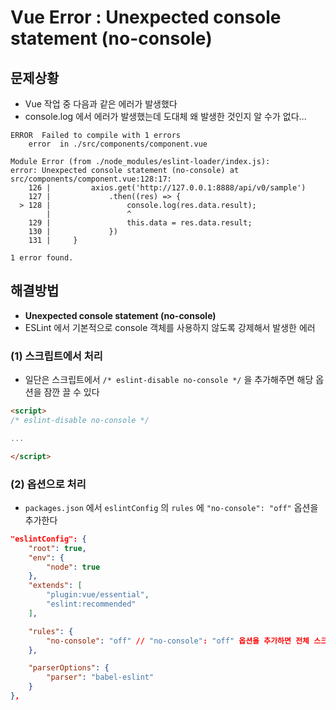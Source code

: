 # Vue Error : Unexpected console statement (no-console)

## 문제상황

- Vue 작업 중 다음과 같은 에러가 발생했다
- console.log 에서 에러가 발생했는데 도대체 왜 발생한 것인지 알 수가 없다...

```
ERROR  Failed to compile with 1 errors                                                                                                                
    error  in ./src/components/component.vue

Module Error (from ./node_modules/eslint-loader/index.js):
error: Unexpected console statement (no-console) at src/components/component.vue:128:17:
    126 |         axios.get('http://127.0.0.1:8888/api/v0/sample')
    127 |             .then((res) => {
  > 128 |                 console.log(res.data.result);
        |                 ^
    129 |                 this.data = res.data.result;
    130 |             })
    131 |     }

1 error found.
```

## 해결방법

- **Unexpected console statement (no-console)**
- ESLint 에서 기본적으로 console 객체를 사용하지 않도록 강제해서 발생한 에러

### (1) 스크립트에서 처리

- 일단은 스크립트에서 `/* eslint-disable no-console */` 을 추가해주면 해당 옵션을 잠깐 끌 수 있다

```html
<script>
/* eslint-disable no-console */

...

</script>
```

### (2) 옵션으로 처리

- `packages.json` 에서 `eslintConfig` 의 `rules` 에 `"no-console": "off"` 옵션을 추가한다

```json
"eslintConfig": {
    "root": true,
    "env": {
        "node": true
    },
    "extends": [
        "plugin:vue/essential",
        "eslint:recommended"
    ],

    "rules": {
        "no-console": "off" // "no-console": "off" 옵션을 추가하면 전체 스크립트에서 옵션을 해제한다
    },

    "parserOptions": {
        "parser": "babel-eslint"
    }
},
```
